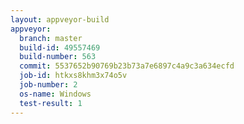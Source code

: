 ```yaml
---
layout: appveyor-build
appveyor:
  branch: master
  build-id: 49557469
  build-number: 563
  commit: 5537652b90769b23b73a7e6897c4a9c3a634ecfd
  job-id: htkxs8khm3x74o5v
  job-number: 2
  os-name: Windows
  test-result: 1
---
```

